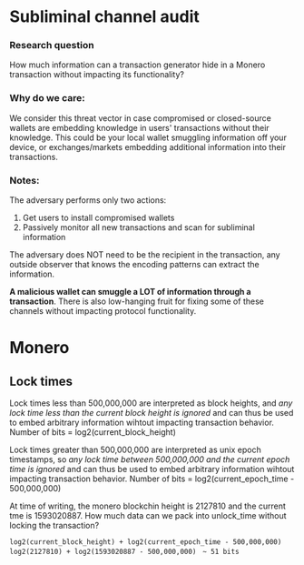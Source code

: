 # Subliminal channel audit

### Research question 
How much information can a transaction generator hide in a Monero transaction without impacting its functionality? 

### Why do we care: 
We consider this threat vector in case compromised or closed-source wallets are embedding knowledge in users' transactions without their knowledge. This could be your local wallet smuggling information off your device, or exchanges/markets embedding additional information into their transactions. 

### Notes: 
The adversary performs only two actions:
1) Get users to install compromised wallets
2) Passively monitor all new transactions and scan for subliminal information

The adversary does NOT need to be the recipient in the transaction, any outside observer that knows the encoding patterns can extract the information.

**A malicious wallet can smuggle a LOT of information through a transaction**. There is also low-hanging fruit for fixing some of these channels without impacting protocol functionality. 

# Monero
## Lock times
Lock times less than 500,000,000 are interpreted as block heights, and _any lock time less than the current block height is ignored_ and can thus be used to embed arbitrary information wihtout impacting transaction behavior. Number of bits = log2(current_block_height)

Lock times greater than 500,000,000 are interpreted as unix epoch timestamps, so _any lock time between 500,000,000 and the current epoch time is ignored_ and can thus be used to embed arbitrary information wihtout impacting transaction behavior. Number of bits = log2(current_epoch_time - 500,000,000)

At time of writing, the monero blockchin height is 2127810 and the current tme is 1593020887. How much data can we pack into unlock_time without locking the transaction?

`log2(current_block_height) + log2(current_epoch_time - 500,000,000)`
`log2(2127810) + log2(1593020887 - 500,000,000)`
` ~ 51 bits` 
